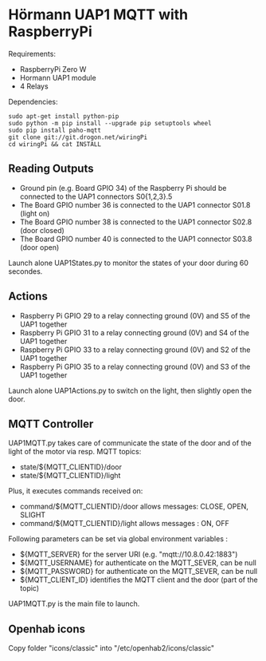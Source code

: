 # Hörmann UAP1 MQTT with RaspberryPi

Requirements:
 - RaspberryPi Zero W
 - Hormann UAP1 module
 - 4 Relays

Dependencies:
```
sudo apt-get install python-pip
sudo python -m pip install --upgrade pip setuptools wheel
sudo pip install paho-mqtt
git clone git://git.drogon.net/wiringPi
cd wiringPi && cat INSTALL
```

## Reading Outputs

 - Ground pin (e.g. Board GPIO 34) of the Raspberry Pi should be connected to the UAP1 connectors S0{1,2,3}.5
 - The Board GPIO number 36 is connected to the UAP1 connector S01.8 (light on)
 - The Board GPIO number 38 is connected to the UAP1 connector S02.8 (door closed)
 - The Board GPIO number 40 is connected to the UAP1 connector S03.8 (door open)

Launch alone UAP1States.py to monitor the states of your door during 60 secondes.

## Actions

 - Raspberry Pi GPIO 29 to a relay connecting ground (0V) and S5 of the UAP1 together
 - Raspberry Pi GPIO 31 to a relay connecting ground (0V) and S4 of the UAP1 together
 - Raspberry Pi GPIO 33 to a relay connecting ground (0V) and S2 of the UAP1 together
 - Raspberry Pi GPIO 35 to a relay connecting ground (0V) and S3 of the UAP1 together

Launch alone UAP1Actions.py to switch on the light, then slightly open the door.

## MQTT Controller

UAP1MQTT.py takes care of communicate the state of the door and of the
light of the motor via resp. MQTT topics:

 - state/${MQTT\_CLIENTID}/door
 - state/${MQTT\_CLIENTID}/light

Plus, it executes commands received on:

 - command/${MQTT\_CLIENTID}/door allows messages: CLOSE, OPEN, SLIGHT
 - command/${MQTT\_CLIENTID}/light allows messages : ON, OFF

Following parameters can be set via global environment variables :

 - ${MQTT\_SERVER} for the server URI (e.g. "mqtt://10.8.0.42:1883")
 - ${MQTT\_USERNAME} for authenticate on the MQTT\_SEVER, can be null
 - ${MQTT\_PASSWORD} for authenticate on the MQTT\_SEVER, can be null
 - ${MQTT\_CLIENT\_ID} identifies the MQTT client and the door (part of the
topic)

UAP1MQTT.py is the main file to launch.

## Openhab icons

Copy folder "icons/classic" into "/etc/openhab2/icons/classic"
 
